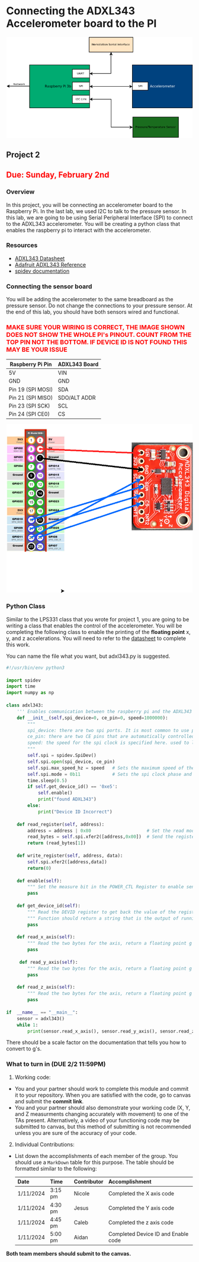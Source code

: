 # Connecting the ADXL343 Accelerometer board to the PI 

![Full Block Diagram](assets/P2/blocks_lab2.png)

## Project 2 

## <span style="color:red">Due: Sunday, February 2nd</span>

### Overview

In this project, you will be connecting an accelerometer board to the
Raspberry Pi. In the last lab, we used I2C to talk to the pressure
sensor. In this lab, we are going to be using Serial Peripheral
Interface (SPI) to connect to the ADXL343 accelerometer. You will be
creating a python class that enables the raspberry pi to interact with
the accelerometer.

### Resources
* [ADXL343 Datasheet](../docs/adxl343.pdf)
* [Adafruit ADXL343 Reference](https://learn.adafruit.com/adxl343-breakout-learning-guide)
* [spidev documentation](https://pypi.org/project/spidev/)

### Connecting the sensor board

You will be adding the accelerometer to the same breadboard as the
pressure sensor. Do not change the connections to your pressure
sensor. At the end of this lab, you should have both sensors wired and
functional.

### <span style="color:red">MAKE SURE YOUR WIRING IS CORRECT, THE IMAGE SHOWN DOES NOT SHOW THE WHOLE PI's PINOUT. COUNT FROM THE TOP PIN NOT THE BOTTOM. IF DEVICE ID IS NOT FOUND THIS MAY BE YOUR ISSUE</span>

| Raspberry Pi Pin  | ADXL343 Board  |
|-------------------|----------------|
| 5V                | VIN            |
| GND               | GND            |
| Pin 19 (SPI MOSI) | SDA            |
| Pin 21 (SPI MISO) | SDO/ALT ADDR   |
| Pin 23 (SPI SCK)  | SCL            |
| Pin 24 (SPI CE0)  | CS             |

![Accelerometer Wiring](assets/P2/accelerometer_sensor_wiring.png)

### Python Class 

Similar to the LPS331 class that you wrote for project 1, you are
going to be writing a class that enables the control of the
accelerometer. You will be completing the following class to enable
the printing of the **floating point** x, y, and z accelerations. You will need to refer to 
the [datasheet](../docs/adxl343.pdf) to complete this work.

You can name the file what you want, but adxl343.py is suggested.

```python
#!/usr/bin/env python3

import spidev
import time
import numpy as np

class adxl343:
    ''' Enables communication between the raspberry pi and the ADXL343 board from Sparkfun '''
    def __init__(self,spi_device=0, ce_pin=0, speed=1000000):
        """
        spi_device: there are two spi ports. It is most common to use port 0. 
        ce_pin: there are two CE pins that are automatically controlled by the pi. 
        speed: the speed for the spi clock is specified here. used to limit spi speed. 
        """
        self.spi = spidev.SpiDev()
        self.spi.open(spi_device, ce_pin)
        self.spi.max_speed_hz = speed   # Sets the maximum speed of the SPI link 
        self.spi.mode = 0b11            # Sets the spi clock phase and polarity to mode 3
        time.sleep(0.5)
        if self.get_device_id() == '0xe5':
            self.enable()
            print("found ADXL343")
        else:
            print("Device ID Incorrect")

    def read_register(self, address):
        address = address | 0x80                     # Set the read mode 
        read_bytes = self.spi.xfer2([address,0x00])  # Send the register address and a dummy byte to clock back data
        return (read_bytes[1])

    def write_register(self, address, data):
        self.spi.xfer2([address,data])
        return(0)
            
    def enable(self):
        """ Set the measure bit in the POWER_CTL Register to enable sensor """
        pass
    
    def get_device_id(self):
        """ Read the DEVID register to get back the value of the register"""
        """ Function should return a string that is the output of running the hex function on returned byte"""
        pass

    def read_x_axis(self):
        """ Read the two bytes for the axis, return a floating point g value on a +/-2g scale. """
        pass
        
     def read_y_axis(self):
        """ Read the two bytes for the axis, return a floating point g value on a +/-2g scale. """
        pass

    def read_z_axis(self):
        """ Read the two bytes for the axis, return a floating point g value on a +/-2g scale. """
        pass
    
if  __name__ == "__main__":
    sensor = adxl343()
    while 1:
        print(sensor.read_x_axis(), sensor.read_y_axis(), sensor.read_z_axis())
```

There should be a scale factor on the documentation that tells you how to convert to g's.

### What to turn in (DUE 2/2 11:59PM)
1) Working code:

- You and your partner should work to complete this module and
commit it to your repository. When you are satisfied with the
code, go to canvas and submit the **commit link**.
- You and your partner should also demonstrate your working code (X, Y, and Z measurments
changing accurately with movement) to one of the TAs present. Alternatively, a video of your functioning
code may be submitted to canvas, but this method of submitting is not recommended
unless you are sure of the accuracy of your code.

2) Individual Contributions:

- List down the accomplishments of each member of the group. You should use a `MarkDown` table for this purpose. The table should be formatted similar to the following:

    Date | Time | Contributor | Accomplishment
    -----|------|-------------|---------------
    1/11/2024|3:15 pm| Nicole | Completed the X axis code
    1/11/2024|4:30 pm| Jesus | Completed the Y axis code
    1/11/2024|4:45 pm| Caleb | Completed the z axis code
    1/11/2024|5:00 pm| Aidan | Completed Device ID and Enable code

**Both team members should submit to the canvas.**

